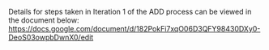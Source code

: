 Details for steps taken in Iteration 1 of the ADD process can be viewed in the document below:
https://docs.google.com/document/d/182PokFi7xqO06D3QFY98430DXy0-DeoS03owpbDwnX0/edit

